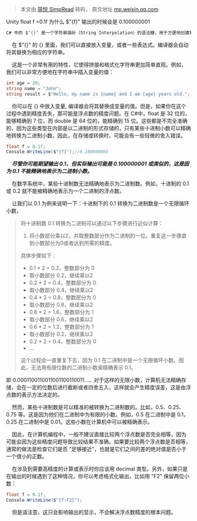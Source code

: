 > 本文由 [简悦 SimpRead](http://ksria.com/simpread/) 转码， 原文地址 [mp.weixin.qq.com](https://mp.weixin.qq.com/s/hjVNVJwXBLgzD1M-9rO2uw)

Unity   float f =0.1f 为什么 $"{f}" 输出的时候会是 0.100000001
```c#
C# 中的 $"{}" 是一个字符串插补（String Interpolation）的语法糖，用于方便地创建和修改字符串。
```

    在 $"{}" 的 {} 里面，我们可以直接放入变量，或者一些表达式。编译器会自动将其替换为相应的字符串。

    这是一个非常有用的特性，它使得拼接和格式化字符串更加简单直观。例如，我们可以非常方便地在字符串中插入变量的值：

```c#
int age = 20;
string name = "John";
string result = $"Hello, my name is {name} and I am {age} years old.";
```

    你可以在 {} 中放入变量, 编译器会将其替换成变量的值。但是，如果你在这个过程中遇到精度丢失，那可能是浮点数的精度问题。在 C#中，float 是 32 位的，能够精确到 7 位，而 double 是 64 位的，能精确到 15 位。这些都是不完全准确的，因为这些类型在内部是以二进制的形式存储的，只有某些十进制小数可以精确地转换为二进制小数。因此，在存储或转换时，可能会有一些轻微的舍入错误。

```c#
float f = 0.1f;
Console.WriteLine($"{f}");//0.100000001
```

    _**尽管你可能期望输出 0.1，但实际输出可能是 0.100000001 或类似的，这是因为 0.1 不能精确地表示为二进制小数。**_

    在数字系统中，某些十进制数无法精确地表示为二进制数。例如，十进制的 0.1 或 0.2 就不能被精确地表示为一个二进制的浮点数。

    让我们以 0.1 为例来说明一下：十进制下的 0.1 转换为二进制数是一个无限循环小数，

> 将十进制数 0.1 转换为二进制可以通过以下步骤进行近似计算：
>
> 1. 将小数部分乘以2，并取整数部分作为二进制的一位。重复这一步骤直到小数部分为0或者达到所需的精度。
>
> 具体步骤如下：
>
> - 0.1 * 2 = 0.2，整数部分为 0
> - 取小数部分 0.2，继续乘以2
> - 0.2 * 2 = 0.4，整数部分为 0
> - 取小数部分 0.4，继续乘以2
> - 0.4 * 2 = 0.8，整数部分为 0
> - 取小数部分 0.8，继续乘以2
> - 0.8 * 2 = 1.6，整数部分为 1
> - 取小数部分 0.6，继续乘以2
> - 0.6 * 2 = 1.2，整数部分为 1
> - 取小数部分 0.2，继续乘以2
> - 0.2 * 2 = 0.4，整数部分为 0
> - ...
>
> 这个过程会一直重复下去，因为 0.1 在二进制中是一个无限循环小数。因此，无法用有限位数的二进制小数来精确表示 0.1。

即 0.0001100110011001100110011...，对于这样的无限小数，计算机无法精确存储，会在一定的位数后进行截断或者四舍五入，这样就会产生精度误差，这是由浮点数的表示方法决定的。

    然而，某些十进制数是可以精准的被转换为二进制数的。比如，0.5、0.25、0.75 等。这是因为他们在二进制中为有限的小数。例如，0.5 在二进制中是 0.1，0.25 在二进制中是 0.01。这些小数在计算机中可以被精确表示。

    因此，在计算机编程中，一般不建议直接比较两个浮点数是否完全相等，因为可能会因为这些精度问题导致比较结果不准确。如果要比较两个浮点数是否相等，通常的做法是检查它们是否 “足够接近”，也就是它们之间的差的绝对值是否小于一个很小的正数。

    在涉及到需要高精度的计算或表示时你应该用 decimal 类型。另外，如果只是在输出的时候遇到了这种情况，你可以考虑格式化输出，比如用 "F2" 保留两位小数：

```c#
float f = 0.1f;
Console.WriteLine($"{f:F2}");
```

    但是请注意，这只会影响输出的显示，不会解决浮点数精度的根本问题。
